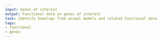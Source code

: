 ```yaml
---
input: Genes of interest
output: Functional data on genes of interest
task: Identify homologs from animal models and related functional data
tags:
- functional
- genes
---
```

